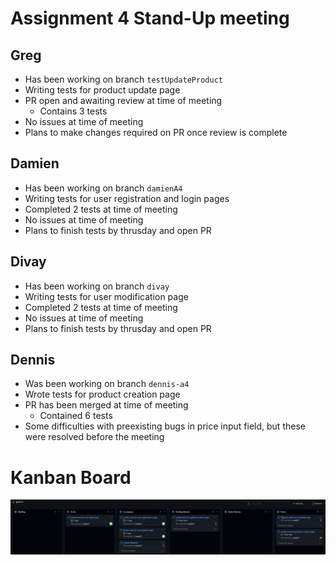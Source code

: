 # Assignment 4 Stand-Up meeting

## Greg
 - Has been working on branch `testUpdateProduct`
 - Writing tests for product update page
 - PR open and awaiting review at time of meeting
    - Contains 3 tests
 - No issues at time of meeting
 - Plans to make changes required on PR once review is complete

## Damien
 - Has been working on branch `damienA4`
 - Writing tests for user registration and login pages
 - Completed 2 tests at time of meeting
 - No issues at time of meeting
 - Plans to finish tests by thrusday and open PR

## Divay
 - Has been working on branch `divay`
 - Writing tests for user modification page
 - Completed 2 tests at time of meeting
 - No issues at time of meeting
 - Plans to finish tests by thrusday and open PR

## Dennis
 - Was been working on branch `dennis-a4`
 - Wrote tests for product creation page
 - PR has been merged at time of meeting
   - Contained 6 tests
 - Some difficulties with preexisting bugs in price input field, but these were resolved before the meeting

# Kanban Board
![](./a4-kanban.png)
